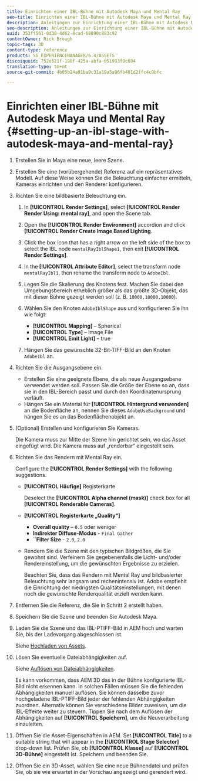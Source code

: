 ```yaml
---
title: Einrichten einer IBL-Bühne mit Autodesk Maya und Mental Ray
seo-title: Einrichten einer IBL-Bühne mit Autodesk Maya und Mental Ray
description: Anleitungen zur Einrichtung einer IBL-Bühne mit Autodesk Maya und Mental Ray
seo-description: Anleitungen zur Einrichtung einer IBL-Bühne mit Autodesk Maya und Mental Ray
uuid: 353ff561-0d30-4d62-8cad-68890c883c92
contentOwner: Rick Brough
topic-tags: 3D
content-type: reference
products: SG_EXPERIENCEMANAGER/6.4/ASSETS
discoiquuid: 752e521f-198f-425a-abfa-051993f9c694
translation-type: tm+mt
source-git-commit: 4b05b24a91ba9c31a19a5a96fb481d2ffc4c9bfc

---
```



# Einrichten einer IBL-Bühne mit Autodesk Maya und Mental Ray {#setting-up-an-ibl-stage-with-autodesk-maya-and-mental-ray}

1. Erstellen Sie in Maya eine neue, leere Szene.

1. Erstellen Sie eine (vorübergehende) Referenz auf ein repräsentatives Modell. Auf diese Weise können Sie die Beleuchtung einfacher ermitteln, Kameras einrichten und den Renderer konfigurieren.
1. Richten Sie eine bildbasierte Beleuchtung ein.

   1. In **[!UICONTROL Render Settings]**, select **[!UICONTROL Render Render Using: mental ray]**, and open the Scene tab.
   1. Open the **[!UICONTROL Render Environment]** accordion and click **[!UICONTROL Render Create Image Based Lighting**.
   1. Click the box icon that has a right arrow on the left side of the box to select the IBL node `mentalRayIblShape1`, then exit **[!UICONTROL Render Settings]**.
   1. In the **[!UICONTROL Attribute Editor]**, select the transform node `mentalRayIbl1`, then rename the transform node to `AdobeIbl`.
   1. Legen Sie die Skalierung des Knotens fest. Machen Sie dabei den Umgebungsbereich erheblich größer als das größte 3D-Objekt, das mit dieser Bühne gezeigt werden soll (z. B. `10000,10000,10000`).
   1. Wählen Sie den Knoten `AdobeIblShape` aus und konfigurieren Sie ihn wie folgt:

      * **[!UICONTROL Mapping]** – Spherical
      * **[!UICONTROL Type]** – Image File
      * **[!UICONTROL Emit Light]** – true
   1. Hängen Sie das gewünschte 32-Bit-TIFF-Bild an den Knoten `AdobeIbl` an.


1. Richten Sie die Ausgangsebene ein.

   * Erstellen Sie eine geeignete Ebene, die als neue Ausgangsebene verwendet werden soll. Passen Sie die Größe der Ebene so an, dass sie in den IBL-Bereich passt und durch den Koordinatenursprung verläuft.
   * Hängen Sie ein Material für **[!UICONTROL Hintergrund verwenden]** an die Bodenfläche an, nennen Sie dieses `AdobeUseBackground` und hängen Sie es an das Bodenflächenobjekt an.

1. (Optional) Erstellen und konfigurieren Sie Kameras.

   Die Kamera muss zur Mitte der Szene hin gerichtet sein, wo das Asset eingefügt wird. Die Kamera muss auf „renderbar“ eingestellt sein.

1. Richten Sie das Rendern mit Mental Ray ein.

   Configure the **[!UICONTROL Render Settings]** with the following suggestions.

   * **[!UICONTROL Häufige]** Registerkarte

      Deselect the **[!UICONTROL Alpha channel (mask)]** check box for all **[!UICONTROL Renderable Cameras]**.

   * **[!UICONTROL Registerkarte „Quality“]**

      * **Overall quality** – `0.5` oder weniger
      * **Indirekter Diffuse-Modus** - `Final Gather`
      * ``**Filter Size** - `2.0`, `2.0`
   * Rendern Sie die Szene mit den typischen Bildgrößen, die Sie gewohnt sind. Verfeinern Sie gegebenenfalls die Licht- und/oder Rendereinstellung, um die gewünschten Ergebnisse zu erzielen.

      Beachten Sie, dass das Rendern mit Mental Ray und bildbasierter Beleuchtung sehr langsam und rechenintensiv ist. Adobe empfiehlt die Einrichtung der niedrigsten Qualitätseinstellungen, mit denen noch die gewünschte Renderqualität erzielt werden kann.


1. Entfernen Sie die Referenz, die Sie in Schritt 2 erstellt haben.

1. Speichern Sie die Szene und beenden Sie Autodesk Maya.

1. Laden Sie die Szene und das IBL-PTIFF-Bild in AEM hoch und warten Sie, bis der Ladevorgang abgeschlossen ist.

   Siehe [Hochladen von Assets](managing-assets-touch-ui.md#uploading-assets).

1. Lösen Sie eventuelle Dateiabhängigkeiten auf.

   Siehe [Auflösen von Dateiabhängigkeiten](resolve-file-dependencies.md).

   Es kann vorkommen, dass AEM 3D das in der Bühne konfigurierte IBL-Bild nicht erkennen kann. In solchen Fällen müssen Sie die fehlenden Abhängigkeiten manuell auflösen. Sie können dasselbe zuvor hochgeladene IBL-PTIFF-Bild jeder der fehlenden Abhängigkeiten zuordnen. Alternativ können Sie verschiedene Bilder zuweisen, um die IBL-Effekte weiter zu steuern. Tippen Sie nach dem Auflösen der Abhängigkeiten auf **[!UICONTROL Speichern]**, um die Neuverarbeitung einzuleiten. 

1. Öffnen Sie die Asset-Eigenschaften in AEM. Set **[!UICONTROL Title]** to a suitable string that will appear in the **[!UICONTROL Stage Selector]** drop-down list. Prüfen Sie, ob **[!UICONTROL Klasse]** auf **[!UICONTROL 3D-Bühne]** eingestellt ist. Speichern und beenden Sie.

1. Öffnen Sie ein 3D-Asset, wählen Sie eine neue Bühnendatei und prüfen Sie, ob sie wie erwartet in der Vorschau angezeigt und gerendert wird.

